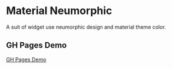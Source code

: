# Material Neumorphic

A suit of widget use neumorphic design and material theme color.

## GH Pages Demo

[GH Pages Demo](https://gsmlg-dev.github.io/material-neumorphic/)
